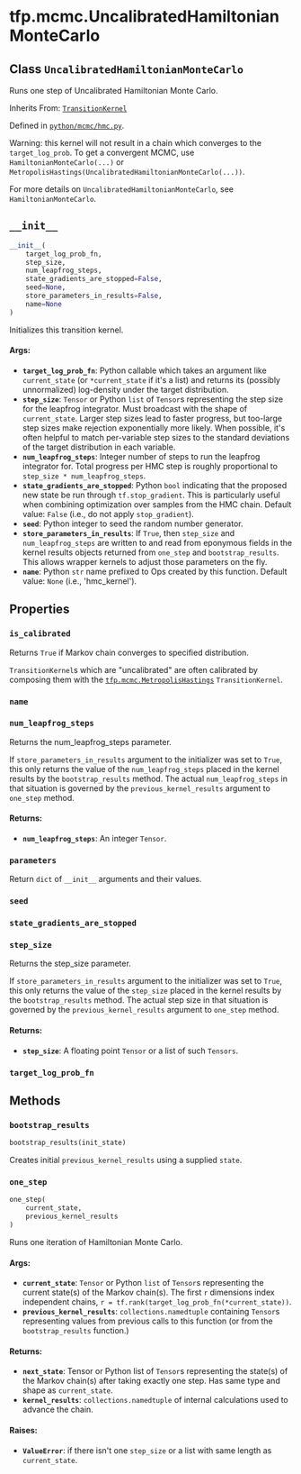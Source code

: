 <div itemscope itemtype="http://developers.google.com/ReferenceObject">
<meta itemprop="name" content="tfp.mcmc.UncalibratedHamiltonianMonteCarlo" />
<meta itemprop="path" content="Stable" />
<meta itemprop="property" content="is_calibrated"/>
<meta itemprop="property" content="name"/>
<meta itemprop="property" content="num_leapfrog_steps"/>
<meta itemprop="property" content="parameters"/>
<meta itemprop="property" content="seed"/>
<meta itemprop="property" content="state_gradients_are_stopped"/>
<meta itemprop="property" content="step_size"/>
<meta itemprop="property" content="target_log_prob_fn"/>
<meta itemprop="property" content="__init__"/>
<meta itemprop="property" content="bootstrap_results"/>
<meta itemprop="property" content="one_step"/>
</div>

# tfp.mcmc.UncalibratedHamiltonianMonteCarlo

## Class `UncalibratedHamiltonianMonteCarlo`

Runs one step of Uncalibrated Hamiltonian Monte Carlo.

Inherits From: [`TransitionKernel`](../../tfp/mcmc/TransitionKernel.md)



Defined in [`python/mcmc/hmc.py`](https://github.com/tensorflow/probability/tree/master/tensorflow_probability/python/mcmc/hmc.py).

<!-- Placeholder for "Used in" -->

Warning: this kernel will not result in a chain which converges to the
`target_log_prob`. To get a convergent MCMC, use `HamiltonianMonteCarlo(...)`
or `MetropolisHastings(UncalibratedHamiltonianMonteCarlo(...))`.

For more details on `UncalibratedHamiltonianMonteCarlo`, see
`HamiltonianMonteCarlo`.

<h2 id="__init__"><code>__init__</code></h2>

``` python
__init__(
    target_log_prob_fn,
    step_size,
    num_leapfrog_steps,
    state_gradients_are_stopped=False,
    seed=None,
    store_parameters_in_results=False,
    name=None
)
```

Initializes this transition kernel.


#### Args:


* <b>`target_log_prob_fn`</b>: Python callable which takes an argument like
  `current_state` (or `*current_state` if it's a list) and returns its
  (possibly unnormalized) log-density under the target distribution.
* <b>`step_size`</b>: `Tensor` or Python `list` of `Tensor`s representing the step
  size for the leapfrog integrator. Must broadcast with the shape of
  `current_state`. Larger step sizes lead to faster progress, but
  too-large step sizes make rejection exponentially more likely. When
  possible, it's often helpful to match per-variable step sizes to the
  standard deviations of the target distribution in each variable.
* <b>`num_leapfrog_steps`</b>: Integer number of steps to run the leapfrog integrator
  for. Total progress per HMC step is roughly proportional to
  `step_size * num_leapfrog_steps`.
* <b>`state_gradients_are_stopped`</b>: Python `bool` indicating that the proposed
  new state be run through `tf.stop_gradient`. This is particularly useful
  when combining optimization over samples from the HMC chain.
  Default value: `False` (i.e., do not apply `stop_gradient`).
* <b>`seed`</b>: Python integer to seed the random number generator.
* <b>`store_parameters_in_results`</b>: If `True`, then `step_size` and
  `num_leapfrog_steps` are written to and read from eponymous fields in
  the kernel results objects returned from `one_step` and
  `bootstrap_results`. This allows wrapper kernels to adjust those
  parameters on the fly.
* <b>`name`</b>: Python `str` name prefixed to Ops created by this function.
  Default value: `None` (i.e., 'hmc_kernel').



## Properties

<h3 id="is_calibrated"><code>is_calibrated</code></h3>

Returns `True` if Markov chain converges to specified distribution.

`TransitionKernel`s which are "uncalibrated" are often calibrated by
composing them with the <a href="../../tfp/mcmc/MetropolisHastings.md"><code>tfp.mcmc.MetropolisHastings</code></a> `TransitionKernel`.

<h3 id="name"><code>name</code></h3>




<h3 id="num_leapfrog_steps"><code>num_leapfrog_steps</code></h3>

Returns the num_leapfrog_steps parameter.

If `store_parameters_in_results` argument to the initializer was set to
`True`, this only returns the value of the `num_leapfrog_steps` placed in
the kernel results by the `bootstrap_results` method. The actual
`num_leapfrog_steps` in that situation is governed by the
`previous_kernel_results` argument to `one_step` method.

#### Returns:


* <b>`num_leapfrog_steps`</b>: An integer `Tensor`.

<h3 id="parameters"><code>parameters</code></h3>

Return `dict` of ``__init__`` arguments and their values.


<h3 id="seed"><code>seed</code></h3>




<h3 id="state_gradients_are_stopped"><code>state_gradients_are_stopped</code></h3>




<h3 id="step_size"><code>step_size</code></h3>

Returns the step_size parameter.

If `store_parameters_in_results` argument to the initializer was set to
`True`, this only returns the value of the `step_size` placed in the kernel
results by the `bootstrap_results` method. The actual step size in that
situation is governed by the `previous_kernel_results` argument to
`one_step` method.

#### Returns:


* <b>`step_size`</b>: A floating point `Tensor` or a list of such `Tensors`.

<h3 id="target_log_prob_fn"><code>target_log_prob_fn</code></h3>






## Methods

<h3 id="bootstrap_results"><code>bootstrap_results</code></h3>

``` python
bootstrap_results(init_state)
```

Creates initial `previous_kernel_results` using a supplied `state`.


<h3 id="one_step"><code>one_step</code></h3>

``` python
one_step(
    current_state,
    previous_kernel_results
)
```

Runs one iteration of Hamiltonian Monte Carlo.


#### Args:


* <b>`current_state`</b>: `Tensor` or Python `list` of `Tensor`s representing the
  current state(s) of the Markov chain(s). The first `r` dimensions index
  independent chains, `r = tf.rank(target_log_prob_fn(*current_state))`.
* <b>`previous_kernel_results`</b>: `collections.namedtuple` containing `Tensor`s
  representing values from previous calls to this function (or from the
  `bootstrap_results` function.)


#### Returns:


* <b>`next_state`</b>: Tensor or Python list of `Tensor`s representing the state(s)
  of the Markov chain(s) after taking exactly one step. Has same type and
  shape as `current_state`.
* <b>`kernel_results`</b>: `collections.namedtuple` of internal calculations used to
  advance the chain.


#### Raises:


* <b>`ValueError`</b>: if there isn't one `step_size` or a list with same length as
  `current_state`.



